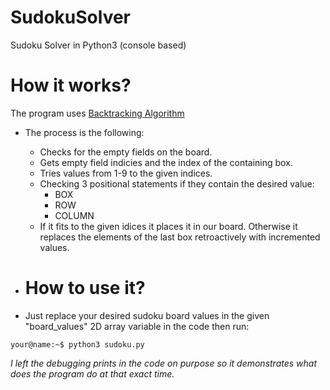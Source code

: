 # SudokuSolver
Sudoku Solver in Python3 (console based)

# How it works?
 The program uses [Backtracking Algorithm](https://en.wikipedia.org/wiki/Backtracking)
* The process is the following:
   * Checks for the empty fields on the board.
   * Gets empty field indicies and the index of the containing box.
   * Tries values from 1-9 to the given indices.
   * Checking 3 positional statements if they contain the desired value:
     * BOX
     * ROW
     * COLUMN
   * If it fits to the given idices it places it in our board. Otherwise it replaces the elements of the last box retroactively with incremented values.

* # How to use it?
 * Just replace your desired sudoku board values in the given "board_values" 2D array variable in the code
 then run:
```console
your@name:~$ python3 sudoku.py
```
 
   
*I left the debugging prints in the code on purpose so it demonstrates what does the program do at that exact time.*


